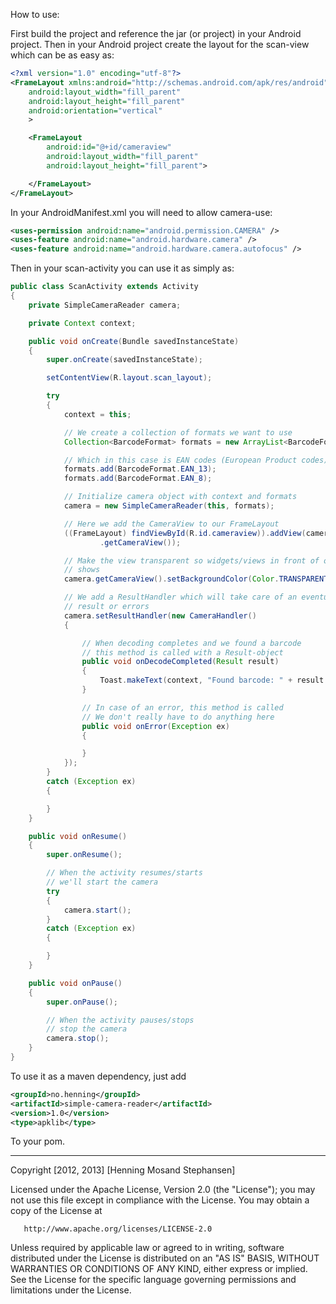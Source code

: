 How to use:

First build the project and reference the jar (or project) in your Android project.
Then in your Android project create the layout for the scan-view which can be as easy as:

```xml
<?xml version="1.0" encoding="utf-8"?>
<FrameLayout xmlns:android="http://schemas.android.com/apk/res/android"
    android:layout_width="fill_parent"
    android:layout_height="fill_parent"
    android:orientation="vertical"
    >

    <FrameLayout
        android:id="@+id/cameraview"
        android:layout_width="fill_parent"
        android:layout_height="fill_parent">

    </FrameLayout>
</FrameLayout>
```

In your AndroidManifest.xml you will need to allow camera-use:

```xml
<uses-permission android:name="android.permission.CAMERA" />
<uses-feature android:name="android.hardware.camera" />
<uses-feature android:name="android.hardware.camera.autofocus" />
```

Then in your scan-activity you can use it as simply as:

```java
public class ScanActivity extends Activity
{
	private SimpleCameraReader camera;

	private Context context;

	public void onCreate(Bundle savedInstanceState)
	{
		super.onCreate(savedInstanceState);

		setContentView(R.layout.scan_layout);

		try
		{
			context = this;

			// We create a collection of formats we want to use
			Collection<BarcodeFormat> formats = new ArrayList<BarcodeFormat>();

			// Which in this case is EAN codes (European Product codes)
			formats.add(BarcodeFormat.EAN_13);
			formats.add(BarcodeFormat.EAN_8);

			// Initialize camera object with context and formats
			camera = new SimpleCameraReader(this, formats);

			// Here we add the CameraView to our FrameLayout
			((FrameLayout) findViewById(R.id.cameraview)).addView(camera
					.getCameraView());

			// Make the view transparent so widgets/views in front of our cameraview
			// shows
			camera.getCameraView().setBackgroundColor(Color.TRANSPARENT);

			// We add a ResultHandler which will take care of an eventual
			// result or errors
			camera.setResultHandler(new CameraHandler()
			{

				// When decoding completes and we found a barcode
				// this method is called with a Result-object
				public void onDecodeCompleted(Result result)
				{
					Toast.makeText(context, "Found barcode: " + result.getText().toString(), Toast.LENGTH_LONG).show();
				}

				// In case of an error, this method is called
				// We don't really have to do anything here
				public void onError(Exception ex)
				{

				}
			});
		}
		catch (Exception ex)
		{

		}
	}

	public void onResume()
	{
		super.onResume();

		// When the activity resumes/starts
		// we'll start the camera
		try
		{
			camera.start();
		}
		catch (Exception ex)
		{

		}
	}

	public void onPause()
	{
		super.onPause();

		// When the activity pauses/stops
		// stop the camera
		camera.stop();
	}
}
```

To use it as a maven dependency, just add
```xml
<groupId>no.henning</groupId>
<artifactId>simple-camera-reader</artifactId>
<version>1.0</version>
<type>apklib</type>
```

To your pom.

--------------------------------------------------------

Copyright [2012, 2013] [Henning Mosand Stephansen]

   Licensed under the Apache License, Version 2.0 (the "License");
   you may not use this file except in compliance with the License.
   You may obtain a copy of the License at

       http://www.apache.org/licenses/LICENSE-2.0

   Unless required by applicable law or agreed to in writing, software
   distributed under the License is distributed on an "AS IS" BASIS,
   WITHOUT WARRANTIES OR CONDITIONS OF ANY KIND, either express or implied.
   See the License for the specific language governing permissions and
   limitations under the License.
